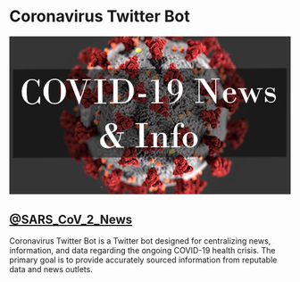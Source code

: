 # Coronavirus Twitter Bot 

<img src="https://github.com/chris-greening/coronavirus-twitter-bot/blob/master/media/long_logo.jpg">

## [@SARS_CoV_2_News](https://twitter.com/SARS_CoV_2_News)

Coronavirus Twitter Bot is a Twitter bot designed for centralizing news, information, and data regarding the ongoing COVID-19 health crisis. The primary goal is to provide accurately sourced information from reputable data and news outlets. 

